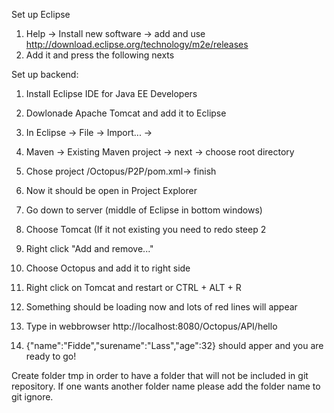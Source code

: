 Set up Eclipse
1. Help -> Install new software -> add and use http://download.eclipse.org/technology/m2e/releases
2. Add it and press the following nexts

Set up backend:
1. Install Eclipse IDE for Java EE Developers
2. Dowlonade Apache Tomcat and add it to Eclipse
3. In Eclipse -> File -> Import... -> 
4. Maven -> Existing Maven project -> next -> choose root directory
5. Chose project /Octopus/P2P/pom.xml-> finish

6. Now it should be open in Project Explorer
7. Go down to server (middle of Eclipse in bottom windows) 
8. Choose Tomcat (If it not existing you need to redo steep 2
9. Right click "Add and remove..." 

10. Choose Octopus and add it to right side
11. Right click on Tomcat and restart or CTRL + ALT + R

12. Something should be loading now and lots of red lines will appear

13. Type in webbrowser http://localhost:8080/Octopus/API/hello

14. {"name":"Fidde","surename":"Lass","age":32} should apper and you are ready to go! 

Create folder tmp in order to have a folder that will not be included in git repository. 
If one wants another folder name please add the folder name to git ignore. 
